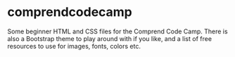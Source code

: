 # comprendcodecamp

Some beginner HTML and CSS files for the Comprend Code Camp. There is also a Bootstrap theme to play around with if you like, and a list of free resources to use for images, fonts, colors etc. 
